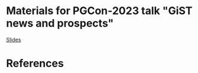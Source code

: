# Materials for PGCon-2023 talk "GiST news and prospects"

[Slides](PGCon2023-Borodin-GiST.pdf)

# References
